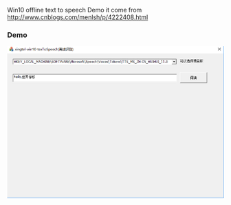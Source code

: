 Win10 offline text to speech Demo 
it come from http://www.cnblogs.com/menlsh/p/4222408.html

### Demo
![demo](https://github.com/xingtel/Win10_tts_Demo/blob/master/Demo.png)
